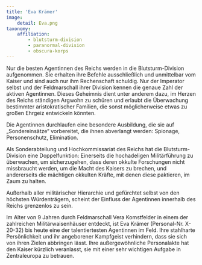 ```yaml
---
title: 'Eva Krämer'
image:
    detail: Eva.png
taxonomy:
    affiliation:
        - blutsturm-division
        - paranormal-division
        - obscura-korps
---
```


Nur die besten Agentinnen des Reichs werden in die Blutsturm-Division aufgenommen. Sie erhalten ihre Befehle ausschließlich und unmittelbar vom Kaiser und sind auch nur ihm Rechenschaft schuldig. Nur der Imperator selbst und der Feldmarschall ihrer Division kennen die genaue Zahl der aktiven Agentinnen. Dieses Geheimnis dient unter anderem dazu, im Herzen des Reichs ständigen Argwohn zu schüren und erlaubt die Überwachung bestimmter aristokratischer Familien, die sonst möglicherweise etwas zu großen Ehrgeiz entwickeln könnten.

Die Agentinnen durchlaufen eine besondere Ausbildung, die sie auf „Sondereinsätze“ vorbereitet, die ihnen abverlangt werden: Spionage, Personenschutz, Elimination.

Als Sonderabteilung und Hochkommissariat des Reichs hat die Blutsturm-Division eine Doppelfunktion: Einerseits die hochadeligen Militärführung zu überwachen, um sicherzugehen, dass deren okkulte Forschungen nicht missbraucht werden, um die Macht des Kaisers zu brechen, und andererseits die mächtigen okkulten Kräfte, mit denen diese paktieren, im Zaum zu halten.

Außerhalb aller militärischer Hierarchie und gefürchtet selbst von den höchsten Würdenträgern, scheint der Einfluss der Agentinnen innerhalb des Reichs grenzenlos zu sein.

Im Alter von 9 Jahren durch Feldmarschall Vera Komstfelder in einem der zahlreichen Militärwaisenhäuser entdeckt, ist Eva Krämer (Personal-Nr. X-20-32) bis heute eine der talentiertesten Agentinnen im Feld. Ihre stahlharte Persönlichkeit und ihr angeborener Kampfgeist verhindern, dass sie sich von ihren Zielen abbringen lässt. Ihre außergewöhnliche Personalakte hat den Kaiser kürzlich veranlasst, sie mit einer sehr wichtigen Aufgabe in Zentraleuropa zu betrauen.